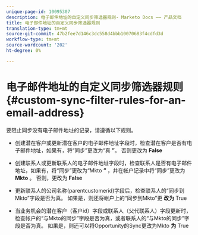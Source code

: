 ```yaml
---
unique-page-id: 10095307
description: 电子邮件地址的自定义同步筛选器规则- Marketo Docs —— 产品文档
title: 电子邮件地址的自定义同步筛选器规则
translation-type: tm+mt
source-git-commit: 47b2fee7d146c3dc558d4bbb10070683f4cdfd3d
workflow-type: tm+mt
source-wordcount: '202'
ht-degree: 0%

---
```



# 电子邮件地址的自定义同步筛选器规则 {#custom-sync-filter-rules-for-an-email-address}

要阻止同步没有电子邮件地址的记录，请遵循以下规则。

* 创建潜在客户或更新潜在客户的电子邮件地址字段时，检查潜在客户是否有电子邮件地址，如果有，将“同步”更改为“真 **”**。 否则更改为 **False**

* 创建联系人或更新联系人的电子邮件地址字段时，检查联系人是否有电子邮件地址，如果有，将“同步”更改为“Mkto **”** ，并在帐户记录中将“同步”更改为 **Mkto** 。 否则，更改为 **False**

* 更新联系人的公司名称(parentcustomerid)字段后，检查联系人的“同步到Mkto”字段是否为真。 如果是，则还将帐户上的“同步到Mkto”更 **改为** True
* 当业务机会的潜在客户（客户id）字段或联系人（父代联系人）字段更新时，检查帐户的“与Mkto的同步”字段是否为真，或者联系人的“与Mkto的同步”字段是否为真。 如果是，则还可以将Opportunity的Sync更改为Mkto **为** True

